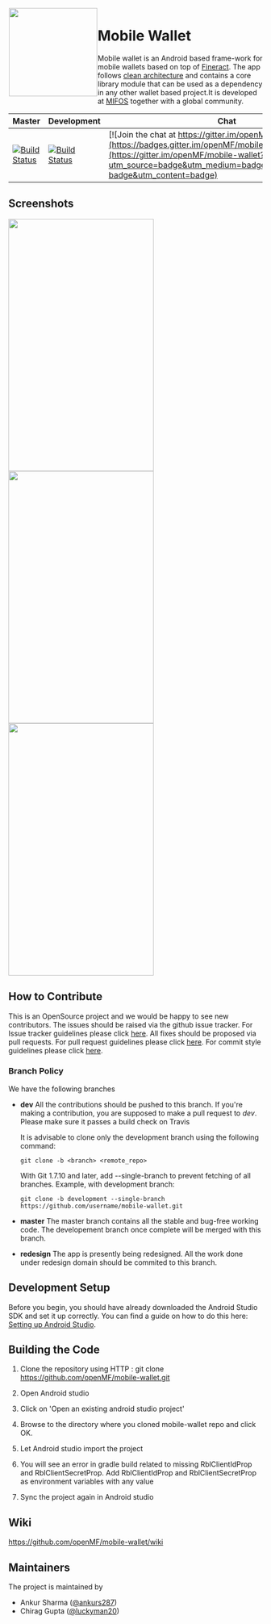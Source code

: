 <img height='175' src="https://user-images.githubusercontent.com/37406965/51083189-d5dc3a80-173b-11e9-8ca0-28015e0893ac.png" align="left" hspace="1" vspace="1">

# Mobile Wallet

Mobile wallet is an Android based frame-work for mobile wallets based on top of <a href='https://github.com/openMF/mobile-wallet/wiki/Fineract-backend'>Fineract</a>. The app follows 
<a href='https://github.com/openMF/mobile-wallet/wiki/Architecture'>clean architecture</a> and contains a core library module
that can be used as a dependency in any other wallet based project.It is developed at <a href='https://mifos.org/'>MIFOS</a> together with a global community.


| Master | Development | Chat |
|------------|-----------------|-----------------|
| [![Build Status](https://travis-ci.org/openMF/mobile-wallet.svg?branch=master)](https://travis-ci.org/openMF/mobile-wallet) | [![Build Status](https://travis-ci.org/openMF/mobile-wallet.svg?branch=dev)](https://travis-ci.org/openMF/mobile-wallet) | [![Join the chat at https://gitter.im/openMF/mobile-wallet](https://badges.gitter.im/openMF/mobile-wallet.svg)](https://gitter.im/openMF/mobile-wallet?utm_source=badge&utm_medium=badge&utm_campaign=pr-badge&utm_content=badge) |

## Screenshots

<p>
  <img src="https://user-images.githubusercontent.com/37406965/51085243-86f2cd00-175c-11e9-9f5e-8a2324cfda4a.jpg" width="288" height="500" />
  <img src="https://user-images.githubusercontent.com/37406965/51085245-8823fa00-175c-11e9-949a-c5292037b970.jpg" width="288" height="500" /> 
  <img src="https://user-images.githubusercontent.com/37406965/51085246-89552700-175c-11e9-9a5b-5a85ecb5bfae.jpg" width="288" height="500" />
</p>

## How to Contribute

This is an OpenSource project and we would be happy to see new contributors. The issues should be raised via the github issue tracker.
For Issue tracker guidelines please click <a href="https://github.com/openMF/mobile-wallet/blob/master/CONTRIBUTING.md">here</a>. All fixes should be proposed via pull requests. For pull request guidelines please click <a href="https://github.com/openMF/mobile-wallet/blob/master/CONTRIBUTING.md">here</a>. For commit style guidelines please click <a href="https://github.com/openMF/mobile-wallet/wiki/Commit-style-guide">here</a>. 

### Branch Policy

We have the following branches

 * **dev**
     All the contributions should be pushed to this branch. If you're making a contribution,
     you are supposed to make a pull request to _dev_.
     Please make sure it passes a build check on Travis

     It is advisable to clone only the development branch using the following command:

    `git clone -b <branch> <remote_repo>`
    
    With Git 1.7.10 and later, add --single-branch to prevent fetching of all branches. Example, with development branch:

    `git clone -b development --single-branch https://github.com/username/mobile-wallet.git`

 * **master**
   The master branch contains all the stable and bug-free working code. The developement branch once complete will be merged with this branch.
   
 * **redesign**
   The app is presently being redesigned. All the work done under redesign domain should be commited to this branch.
   
## Development Setup

Before you begin, you should have already downloaded the Android Studio SDK and set it up correctly. You can find a guide on how to do this here: [Setting up Android Studio](http://developer.android.com/sdk/installing/index.html?pkg=studio).

## Building the Code

1. Clone the repository using HTTP : git clone https://github.com/openMF/mobile-wallet.git

2. Open Android studio

3. Click on 'Open an existing android studio project'

4. Browse to the directory where you cloned mobile-wallet repo and click OK.

5. Let Android studio import the project

6. You will see an error in gradle build related to missing RblClientIdProp and RblClientSecretProp. Add RblClientIdProp and RblClientSecretProp as environment variables with any value

7. Sync the project again in Android studio

## Wiki

https://github.com/openMF/mobile-wallet/wiki

## Maintainers

The project is maintained by
- Ankur Sharma ([@ankurs287](https://github.com/ankurs287))
- Chirag Gupta ([@luckyman20](http://github.com/luckyman20))

